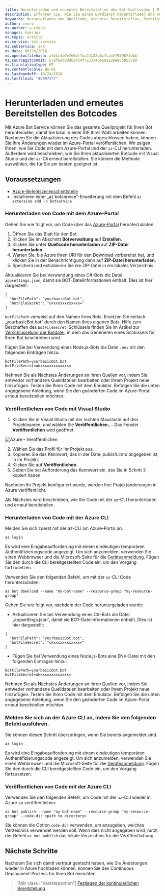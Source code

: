 ```yaml
---
title: Herunterladen und erneutes Bereitstellen des Bot-Quellcodes | Microsoft-Dokumentation
description: Erfahren Sie, wie Sie einen Botdienst herunterladen und veröffentlichen.
keywords: Herunterladen von Quellcode, erneutes Bereitstellen, Bereitstellen, ZIP-Datei, Veröffentlichen
author: ivorb
ms.author: v-ivorb
manager: kamrani
ms.topic: article
ms.service: bot-service
ms.subservice: sdk
ms.date: 09/26/2018
ms.openlocfilehash: afb1c4a0e766df7ac2d122b3c7ca4e7959871dbb
ms.sourcegitcommit: b78fe3d8dd604c4f7233740658a229e85b8535dd
ms.translationtype: HT
ms.contentlocale: de-DE
ms.lasthandoff: 10/24/2018
ms.locfileid: "49997277"
---
```

# <a name="download-and-redeploy-bot-code"></a>Herunterladen und erneutes Bereitstellen des Botcodes
Mit Azure Bot Service können Sie das gesamte Quellprojekt für Ihren Bot herunterladen, damit Sie lokal in einer IDE Ihrer Wahl arbeiten können. Nachdem Sie die Aktualisierung des Codes abgeschlossen haben, können Sie Ihre Änderungen wieder im Azure-Portal veröffentlichen. Wir zeigen Ihnen, wie Sie Code mit dem Azure-Portal und der `az`-CLI herunterladen. Außerdem wird beschrieben, wie Sie Ihren aktualisierten Botcode mit Visual Studio und der `az`-Cli erneut bereitstellen. Sie können die Methode auswählen, die für Sie am besten geeignet ist.

## <a name="prerequisites"></a>Voraussetzungen
- [Azure-Befehlszeilenschnittstelle](https://docs.microsoft.com/en-us/cli/azure/?view=azure-cli-latest)
- Installieren einer „az botservice“-Erweiterung mit dem Befehl `az extension add -n botservice`

### <a name="download-code-using-the-azure-portal"></a>Herunterladen von Code mit dem Azure-Portal
Gehen Sie wie folgt vor, um Code über das [Azure-Portal](https://portal.azure.com) herunterzuladen:
1. Öffnen Sie das Blatt für den Bot.
1. Klicken Sie im Abschnitt **Botverwaltung** auf **Erstellen**.
1. Klicken Sie unter **Quellcode herunterladen** auf **ZIP-Datei herunterladen**.
1. Warten Sie, bis Azure Ihren URI für den Download vorbereitet hat, und klicken Sie in der Benachrichtigung dann auf **ZIP-Datei herunterladen**.
1. Speichern und extrahieren Sie die ZIP-Datei in ein lokales Verzeichnis.

Aktualisieren Sie bei Verwendung eines C#-Bots die Datei `appsettings.json`, damit sie BOT-Dateiinformationen enthält. Dies ist hier dargestellt:

```
{
  "botFilePath": "yourbasicBot.bot",
  "botFileSecret": "ukxxxxxxxxxxxs="
}
```
`botFilePath` verweist auf den Namen Ihres Bots. Ersetzen Sie einfach „yourbasicBot.bot“ durch den Namen Ihres eigenen Bots. Hilfe zum Beschaffen des `botFileSecret`-Schlüssels finden Sie im Artikel zur [Verschlüsselung der Botdatei](https://aka.ms/bot-file-encryption), in dem das Generieren eines Schlüssels für Ihren Bot beschrieben wird.


Fügen Sie bei Verwendung eines Node.js-Bots die Datei `.env` mit den folgenden Einträgen hinzu:
```
botFilePath=yourbasicBot.bot
botFileSecret=ukxxxxxxxxxxxxs=
```

Nehmen Sie als Nächstes Änderungen an Ihren Quellen vor, indem Sie entweder vorhandene Quelldateien bearbeiten oder Ihrem Projekt neue hinzufügen. Testen Sie Ihren Code mit dem Emulator. Befolgen Sie die unten angegebene Anleitung, wenn Sie den geänderten Code im Azure-Portal erneut bereitstellen möchten.

### <a name="publish-code-using-visual-studio"></a>Veröffentlichen von Code mit Visual Studio
1. Klicken Sie in Visual Studio mit der rechten Maustaste auf den Projektnamen, und wählen Sie **Veröffentlichen...**. Das Fenster **Veröffentlichen** wird geöffnet.

![Azure – Veröffentlichen](~/media/azure-bot-build/azure-csharp-publish.png)

2. Wählen Sie das Profil für Ihr Projekt aus.
3. Kopieren Sie das Kennwort, das in der Datei _publish.cmd_ angegeben ist, in Ihr Projekt.
4. Klicken Sie auf **Veröffentlichen**.
5. Geben Sie bei Aufforderung das Kennwort ein, das Sie in Schritt 3 kopiert haben.   

Nachdem Ihr Projekt konfiguriert wurde, werden Ihre Projektänderungen in Azure veröffentlicht. 

Als Nächstes wird beschrieben, wie Sie Code mit der `az`-CLI herunterladen und erneut bereitstellen.

### <a name="download-code-using-azure-cli"></a>Herunterladen von Code mit der Azure CLI

Melden Sie sich zuerst mit der az-CLI am Azure-Portal an.

```azcli
az login
```

Es wird eine Eingabeaufforderung mit einem eindeutigen temporären Authentifizierungscode angezeigt. Um sich anzumelden, verwenden Sie einen Webbrowser und die Microsoft-Seite für die [Geräteanmeldung](https://microsoft.com/devicelogin). Fügen Sie den durch die CLI bereitgestellten Code ein, um den Vorgang fortzusetzen.

Verwenden Sie den folgenden Befehl, um mit der `az`-CLI Code herunterzuladen:
```azcli
az bot download --name "my-bot-name" --resource-group "my-resource-group"`
```
Gehen Sie wie folgt vor, nachdem der Code heruntergeladen wurde:
- Aktualisieren Sie bei Verwendung eines C#-Bots die Datei „appsettings.json“, damit sie BOT-Dateiinformationen enthält. Dies ist hier dargestellt:

```
{
  "botFilePath": "yourbasicBot.bot",
  "botFileSecret": "ukxxxxxxxxxxxs="
}
```

- Fügen Sie bei Verwendung eines Node.js-Bots eine ENV-Datei mit den folgenden Einträgen hinzu:

```
botFilePath=yourbasicBot.bot
botFileSecret=ukxxxxxxxxxxxxs=
```

Nehmen Sie als Nächstes Änderungen an Ihren Quellen vor, indem Sie entweder vorhandene Quelldateien bearbeiten oder Ihrem Projekt neue hinzufügen. Testen Sie Ihren Code mit dem Emulator. Befolgen Sie die unten angegebene Anleitung, wenn Sie den geänderten Code im Azure-Portal erneut bereitstellen möchten.

### <a name="login-to-azure-cli-by-running-the-following-command"></a>Melden Sie sich an der Azure CLI an, indem Sie den folgenden Befehl ausführen.
Sie können diesen Schritt überspringen, wenn Sie bereits angemeldet sind.

```azcli
az login
```
Es wird eine Eingabeaufforderung mit einem eindeutigen temporären Authentifizierungscode angezeigt. Um sich anzumelden, verwenden Sie einen Webbrowser und die Microsoft-Seite für die [Geräteanmeldung](https://microsoft.com/devicelogin). Fügen Sie den durch die CLI bereitgestellten Code ein, um den Vorgang fortzusetzen.

### <a name="publish-code-using-azure-cli"></a>Veröffentlichen von Code mit der Azure CLI
Verwenden Sie den folgenden Befehl, um Code mit der `az`-CLI wieder in Azure zu veröffentlichen:
```azcli
az bot publish --name "my-bot-name" --resource-group "my-resource-group" --code-dir <path to directory> 
```

Sie können die Option `code-dir` verwenden, um anzugeben, welches Verzeichnis verwendet werden soll. Wenn dies nicht angegeben wird, nutzt der Befehl `az bot publish` das lokale Verzeichnis für die Veröffentlichung.

## <a name="next-steps"></a>Nächste Schritte
Nachdem Sie sich damit vertraut gemacht haben, wie Sie Änderungen wieder in Azure hochladen können, können Sie den Continuous Deployment-Prozess für Ihren Bot einrichten.

> [!div class="nextstepaction"]
> [Festlegen der kontinuierlichen Bereitstellung](bot-service-build-continuous-deployment.md)
